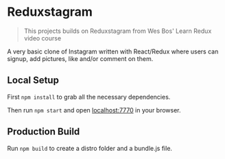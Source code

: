 # Reduxstagram

> This projects builds on Reduxstagram from Wes Bos' Learn Redux video course

A very basic clone of Instagram written with React/Redux where users can signup, add pictures, like and/or comment on them.

## Local Setup

First `npm install` to grab all the necessary dependencies. 

Then run `npm start` and open <localhost:7770> in your browser.

## Production Build

Run `npm build` to create a distro folder and a bundle.js file.
